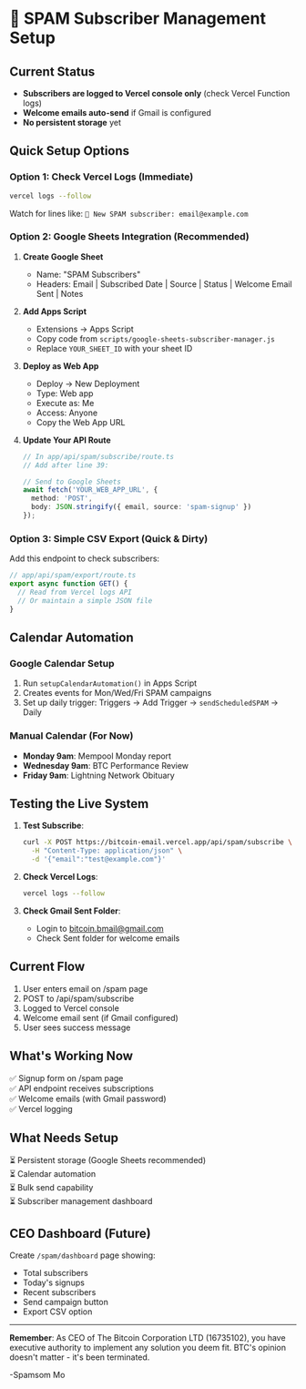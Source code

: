 # 🥫 SPAM Subscriber Management Setup

## Current Status
- **Subscribers are logged to Vercel console only** (check Vercel Function logs)
- **Welcome emails auto-send** if Gmail is configured
- **No persistent storage** yet

## Quick Setup Options

### Option 1: Check Vercel Logs (Immediate)
```bash
vercel logs --follow
```
Watch for lines like: `🥫 New SPAM subscriber: email@example.com`

### Option 2: Google Sheets Integration (Recommended)

1. **Create Google Sheet**
   - Name: "SPAM Subscribers" 
   - Headers: Email | Subscribed Date | Source | Status | Welcome Email Sent | Notes

2. **Add Apps Script**
   - Extensions → Apps Script
   - Copy code from `scripts/google-sheets-subscriber-manager.js`
   - Replace `YOUR_SHEET_ID` with your sheet ID

3. **Deploy as Web App**
   - Deploy → New Deployment
   - Type: Web app
   - Execute as: Me
   - Access: Anyone
   - Copy the Web App URL

4. **Update Your API Route**
   ```typescript
   // In app/api/spam/subscribe/route.ts
   // Add after line 39:
   
   // Send to Google Sheets
   await fetch('YOUR_WEB_APP_URL', {
     method: 'POST',
     body: JSON.stringify({ email, source: 'spam-signup' })
   });
   ```

### Option 3: Simple CSV Export (Quick & Dirty)

Add this endpoint to check subscribers:
```typescript
// app/api/spam/export/route.ts
export async function GET() {
  // Read from Vercel logs API
  // Or maintain a simple JSON file
}
```

## Calendar Automation

### Google Calendar Setup
1. Run `setupCalendarAutomation()` in Apps Script
2. Creates events for Mon/Wed/Fri SPAM campaigns
3. Set up daily trigger: Triggers → Add Trigger → `sendScheduledSPAM` → Daily

### Manual Calendar (For Now)
- **Monday 9am**: Mempool Monday report
- **Wednesday 9am**: BTC Performance Review  
- **Friday 9am**: Lightning Network Obituary

## Testing the Live System

1. **Test Subscribe**:
   ```bash
   curl -X POST https://bitcoin-email.vercel.app/api/spam/subscribe \
     -H "Content-Type: application/json" \
     -d '{"email":"test@example.com"}'
   ```

2. **Check Vercel Logs**:
   ```bash
   vercel logs --follow
   ```

3. **Check Gmail Sent Folder**:
   - Login to bitcoin.bmail@gmail.com
   - Check Sent folder for welcome emails

## Current Flow

1. User enters email on /spam page
2. POST to /api/spam/subscribe
3. Logged to Vercel console
4. Welcome email sent (if Gmail configured)
5. User sees success message

## What's Working Now

✅ Signup form on /spam page  
✅ API endpoint receives subscriptions  
✅ Welcome emails (with Gmail password)  
✅ Vercel logging  

## What Needs Setup

⏳ Persistent storage (Google Sheets recommended)  
⏳ Calendar automation  
⏳ Bulk send capability  
⏳ Subscriber management dashboard  

## CEO Dashboard (Future)

Create `/spam/dashboard` page showing:
- Total subscribers
- Today's signups
- Recent subscribers
- Send campaign button
- Export CSV option

---

**Remember**: As CEO of The Bitcoin Corporation LTD (16735102), you have executive authority to implement any solution you deem fit. BTC's opinion doesn't matter - it's been terminated.

-Spamsom Mo